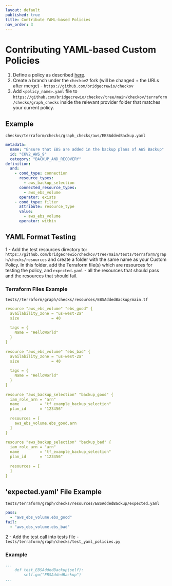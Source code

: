 ```yaml
---
layout: default
published: true
title: Contribute YAML-based Policies
nav_order: 3
---
```


# Contributing YAML-based Custom Policies

1. Define a policy as described [here](https://www.checkov.io/3.Custom%20Policies/YAML%20Custom%20Policies.html).
2. Create a branch under the `checkov2` fork (will be changed + the URLs after merge) - `https://github.com/bridgecrewio/checkov`
3. Add `<policy_name>.yaml` file to `https://github.com/bridgecrewio/checkov/tree/main/checkov/terraform/checks/graph_checks` inside the relevant provider folder that matches your current policy.

## Example
`checkov/terraform/checks/graph_checks/aws/EBSAddedBackup.yaml`

```yaml
metadata:
  name: "Ensure that EBS are added in the backup plans of AWS Backup"
  id: "CKV2_AWS_9"
  category: "BACKUP_AND_RECOVERY"
definition:
  and:
    - cond_type: connection
      resource_types:
        - aws_backup_selection
      connected_resource_types:
        - aws_ebs_volume
      operator: exists
    - cond_type: filter
      attribute: resource_type
      value:
        - aws_ebs_volume
      operator: within
```

## YAML Format Testing
1 - Add the test resources directory to: `https://github.com/bridgecrewio/checkov/tree/main/tests/terraform/graph/checks/resources` and create a folder with the same name as your Custom Policy. In this folder, add the Terraform file(s) which are resources for testing the policy, and `expected.yaml` - all the resources that should pass and the resources that should fail.

### Terraform Files Example 
`tests//terraform/graph/checks/resources/EBSAddedBackup/main.tf`

```yaml
resource "aws_ebs_volume" "ebs_good" {
  availability_zone = "us-west-2a"
  size              = 40
 
  tags = {
    Name = "HelloWorld"
  }
}
 
resource "aws_ebs_volume" "ebs_bad" {
  availability_zone = "us-west-2a"
  size              = 40
 
  tags = {
    Name = "HelloWorld"
  }
}
 
resource "aws_backup_selection" "backup_good" {
  iam_role_arn = "arn"
  name         = "tf_example_backup_selection"
  plan_id      = "123456"
 
  resources = [
    aws_ebs_volume.ebs_good.arn
  ]
}
 
resource "aws_backup_selection" "backup_bad" {
  iam_role_arn = "arn"
  name         = "tf_example_backup_selection"
  plan_id      = "123456"
 
  resources = [
  ]
}

```

## 'expected.yaml' File Example
 
`tests/terraform/graph/checks/resources/EBSAddedBackup/expected.yaml`

```yaml
pass:
  - "aws_ebs_volume.ebs_good"
fail:
  - "aws_ebs_volume.ebs_bad"
```
 
2 - Add the test call into tests file - 
`tests/terraform/graph/checks/test_yaml_policies.py`
### Example

```yaml
...
    def test_EBSAddedBackup(self):
        self.go("EBSAddedBackup")
...

```
